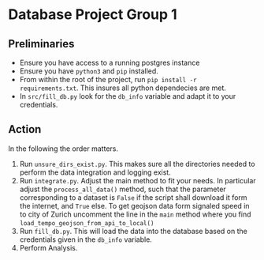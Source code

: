 # Database Project Group 1

## Preliminaries
* Ensure you have access to a running postgres instance
* Ensure you have ```python3``` and ```pip``` installed.
* From within the root of the project, run ```pip install -r requirements.txt```. This insures all python dependecies are  met.
* In ```src/fill_db.py``` look for the ```db_info``` variable and adapt it to your credentials.

## Action
In the following the order matters.
1. Run ```unsure_dirs_exist.py```. This makes sure all the directories needed to perform the data integration and logging exist.
1. Run ```integrate.py```. Adjust the main method to fit your needs. In particular adjust the ```process_all_data()``` method, such that the parameter corresponding to a dataset is ```False``` if the script shall download it form the  internet, and ```True``` else. To get geojson data form signaled speed in to city of Zurich uncomment the line in the ``main`` method where you find ```load_tempo_geojson_from_api_to_local()```
2. Run ```fill_db.py```. This will load the data into the database based on the credentials given in the ``db_info`` variable.
3. Perform Analysis.